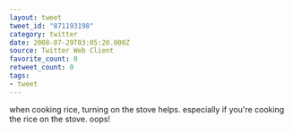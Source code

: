 ```yaml
---
layout: tweet
tweet_id: "871193198"
category: twitter
date: 2008-07-29T03:05:20.000Z
source: Twitter Web Client
favorite_count: 0
retweet_count: 0
tags:
- tweet
---
```


when cooking rice, turning on the stove helps.  especially if you're cooking the rice on the stove.  oops!

